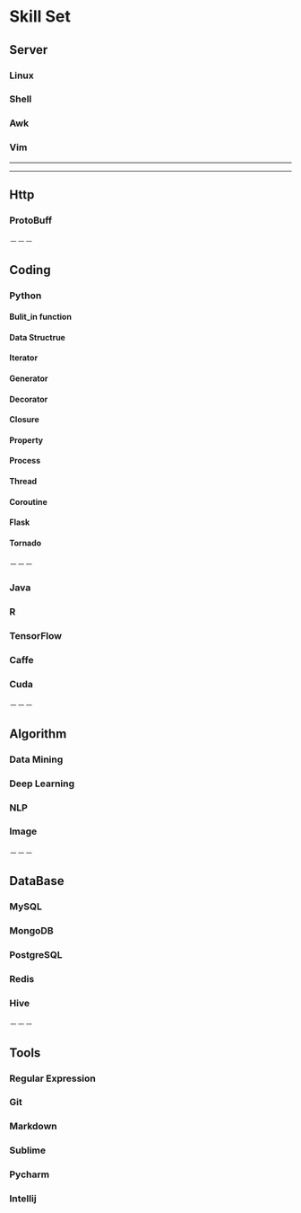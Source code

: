 # Skill Set

## Server
### Linux
### Shell
### Awk
### Vim

***
---
## Http
### ProtoBuff

－－－
## Coding
### Python
#### Bulit_in function
#### Data Structrue
#### Iterator
#### Generator
#### Decorator
#### Closure
#### Property
#### Process
#### Thread
#### Coroutine
#### Flask
#### Tornado

－－－
### Java
### R
### TensorFlow
### Caffe
### Cuda

－－－
## Algorithm
### Data Mining
### Deep Learning
### NLP
### Image

－－－
## DataBase
### MySQL
### MongoDB
### PostgreSQL
### Redis
### Hive

－－－
## Tools
### Regular Expression
### Git
### Markdown
### Sublime
### Pycharm
### Intellij

